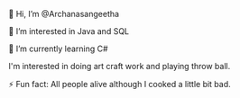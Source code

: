 👋 Hi, I’m @Archanasangeetha

 👀 I’m interested in Java and SQL
 
 🌱 I’m currently learning C#
 
   I'm interested in doing art craft work and playing throw ball.
   
 ⚡ Fun fact: All people alive although I cooked a little bit bad.


